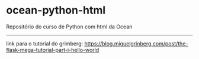 # ocean-python-html
Repositório do curso de Python com html da Ocean

---

link para o tutorial do grimberg: https://blog.miguelgrinberg.com/post/the-flask-mega-tutorial-part-i-hello-world
